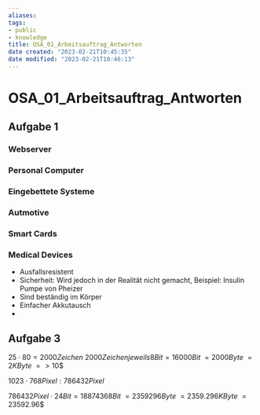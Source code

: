 ```yaml
---
aliases: 
tags: 
- public
- knowledge
title: OSA_01_Arbeitsauftrag_Antworten
date created: "2023-02-21T10:45:35"
date modified: "2023-02-21T10:46:13"
---
```


# OSA_01_Arbeitsauftrag_Antworten

## Aufgabe 1

### Webserver

### Personal Computer

### Eingebettete Systeme

### Autmotive

### Smart Cards

### Medical Devices

- Ausfallsresistent
- Sicherheit: Wird jedoch in der Realität nicht gemacht, Beispiel: Insulin Pumpe von Pheizer
- Sind beständig im Körper
- Einfacher Akkutausch
- 
## Aufgabe 3

$25 \cdot 80 = 2000 Zeichen$
$2000 Zeichen jeweils 8 Bit = 16000 Bit$
$=2000 Byte$
$= 2 KByte$
$=> 10 \$$

$1023 \cdot 768 Pixel: 786432 Pixel$

$786432 Pixel \cdot 24 Bit = 18874368 Bit$
$= 2359296 Byte$
$= 2359.296 K Byte$
$= 23592.96 \$$
